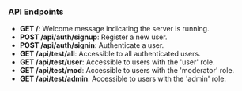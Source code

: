### API Endpoints
- **GET /**: Welcome message indicating the server is running.
- **POST /api/auth/signup**: Register a new user.
- **POST /api/auth/signin**: Authenticate a user.
- **GET /api/test/all**: Accessible to all authenticated users.
- **GET /api/test/user**: Accessible to users with the 'user' role.
- **GET /api/test/mod**: Accessible to users with the 'moderator' role.
- **GET /api/test/admin**: Accessible to users with the 'admin' role.
